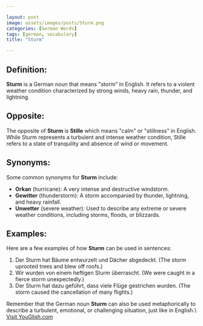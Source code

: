 ```yaml
---

layout: post
image: assets/images/posts/Sturm.png
categories: [German Words]
tags: [german, vocabulary]
title: "Sturm"

---
```


## Definition:

**Sturm** is a German noun that means "storm" in English. It refers to a violent weather condition characterized by strong winds, heavy rain, thunder, and lightning. 

## Opposite:

The opposite of **Sturm** is **Stille** which means "calm" or "stillness" in English. While Sturm represents a turbulent and intense weather condition, Stille refers to a state of tranquility and absence of wind or movement.

## Synonyms:

Some common synonyms for **Sturm** include:

- **Orkan** (hurricane): A very intense and destructive windstorm.
- **Gewitter** (thunderstorm): A storm accompanied by thunder, lightning, and heavy rainfall.
- **Unwetter** (severe weather): Used to describe any extreme or severe weather conditions, including storms, floods, or blizzards.

## Examples:

Here are a few examples of how **Sturm** can be used in sentences:

1. Der Sturm hat Bäume entwurzelt und Dächer abgedeckt. (The storm uprooted trees and blew off roofs.)
2. Wir wurden von einem heftigen Sturm überrascht. (We were caught in a fierce storm unexpectedly.)
3. Der Sturm hat dazu geführt, dass viele Flüge gestrichen wurden. (The storm caused the cancellation of many flights.)

Remember that the German noun **Sturm** can also be used metaphorically to describe a turbulent, emotional, or challenging situation, just like in English.\ <a id="yg-widget-0" class="youglish-widget" data-query="Sturm" data-lang="german" data-components="8412" data-auto-start="0" data-bkg-color="theme_light" data-title="How%20to%20pronounce%20Sturm%20in%20German"  rel="nofollow" href="https://youglish.com">Visit YouGlish.com</a><script async src="https://youglish.com/public/emb/widget.js" charset="utf-8"></script>